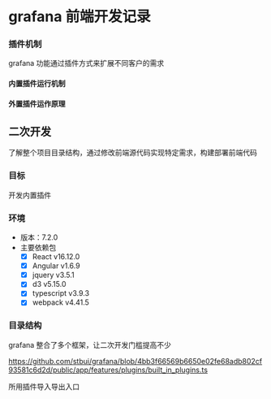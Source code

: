 # grafana 前端开发记录

### 插件机制

grafana 功能通过插件方式来扩展不同客户的需求

#### 内置插件运行机制

#### 外置插件运作原理

## 二次开发

了解整个项目目录结构，通过修改前端源代码实现特定需求，构建部署前端代码

### 目标

开发内置插件

### 环境

- 版本：7.2.0
- 主要依赖包
  - [x] React v16.12.0
  - [x] Angular v1.6.9
  - [x] jquery v3.5.1
  - [x] d3 v5.15.0
  - [x] typescript v3.9.3
  - [x] webpack v4.41.5

### 目录结构

grafana 整合了多个框架，让二次开发门槛提高不少

https://github.com/stbui/grafana/blob/4bb3f66569b6650e02fe68adb802cf93581c6d2d/public/app/features/plugins/built_in_plugins.ts

所用插件导入导出入口

